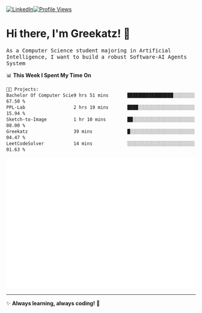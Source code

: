 [![LinkedIn](https://img.shields.io/badge/LinkedIn-0077B5?style=flat&logo=linkedin&logoColor=white)](https://www.linkedin.com/in/hungarbeit1912/)[![Profile Views](https://komarev.com/ghpvc/?username=Greekatz&color=blue&style=flat-square)](https://github.com/Greekatz)  


# Hi there, I'm Greekatz! 👋

<samp>As a Computer Science student majoring in Artificial Intelligence, I want to build a robust Software-AI Agents System<samp>


<!--START_SECTION:waka-->
📊 **This Week I Spent My Time On** 

```text
🐱‍💻 Projects: 
Bachelor Of Computer Scie9 hrs 51 mins       █████████████████░░░░░░░░   67.50 % 
PPL-Lab                  2 hrs 19 mins       ████░░░░░░░░░░░░░░░░░░░░░   15.94 % 
Sketch-to-Image          1 hr 10 mins        ██░░░░░░░░░░░░░░░░░░░░░░░   08.00 % 
Greekatz                 39 mins             █░░░░░░░░░░░░░░░░░░░░░░░░   04.47 % 
LeetCodeSolver           14 mins             ░░░░░░░░░░░░░░░░░░░░░░░░░   01.63 % 
```


<!--END_SECTION:waka-->

![Full-year Contribution Calendar](https://github.com/Greekatz/Greekatz/blob/main/metrics.plugin.isocalendar.fullyear.svg)

---
✨ **Always learning, always coding!** 🚀
